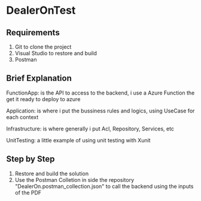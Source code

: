# DealerOnTest

## Requirements

 1. Git to clone the project
 2. Visual Studio to restore and build
 3. Postman

## Brief Explanation

FunctionApp: is the API to access to the backend, 
			 i use a Azure Function the get it ready to deploy to azure

Application: is where i put the bussiness rules and logics, using UseCase for each context

Infrastructure: is where generally i put Acl, Repository, Services, etc

UnitTesting: a little example of using unit testing with Xunit

## Step by Step

 1. Restore and build the solution
 2. Use the Postman Colletion in side the repository "DealerOn.postman_collection.json"
	to call the backend using the inputs of the PDF